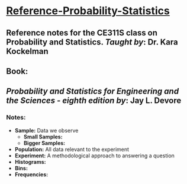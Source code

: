 # [Reference-Probability-Statistics](https://robert-z-lehr.github.io/Reference-Probability-Statistics/)
Reference notes for the CE311S class on Probability and Statistics.
*Taught by*: Dr. Kara Kockelman
---

## Book:
*Probability and Statistics for Engineering and the Sciences - eighth edition*
*by*: Jay L. Devore
---

### Notes:
- __Sample:__ Data we observe
    - __Small Samples:__
    - __Bigger Samples:__
- __Population:__ All data relevant to the experiment
- __Experiment:__ A methodological approach to answering a question
- __Histograms:__ 
- __Bins:__ 
- __Frequencies:__ 

